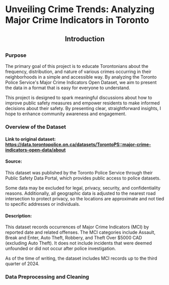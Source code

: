 # Unveiling Crime Trends: Analyzing Major Crime Indicators in Toronto

<div align="center"> <h2>Introduction<h2> </div>

### Purpose
The primary goal of this project is to educate Torontonians about the frequency, distribution, and nature of various crimes occurring in their neighborhoods in a simple and accessible way. By analyzing the Toronto Police Service's Major Crime Indicators Open Dataset, we aim to present the data in a format that is easy for everyone to understand.

This project is designed to spark meaningful discussions about how to improve public safety measures and empower residents to make informed decisions about their safety. By presenting clear, straightforward insights, I hope to enhance community awareness and engagement.

### Overview of the Dataset
#### Link to original dataset: https://data.torontopolice.on.ca/datasets/TorontoPS::major-crime-indicators-open-data/about

#### Source: 
This dataset was published by the Toronto Police Service through their Public Safety Data Portal, which provides public access to police datasets.

Some data may be excluded for legal, privacy, security, and confidentiality reasons. Additionally, all geographic data is adjusted to the nearest road intersection to protect privacy, so the locations are approximate and not tied to specific addresses or individuals. 

#### Description:
This dataset records occurrences of Major Crime Indicators (MCI) by reported date and related offenses. The MCI categories include Assault, Break and Enter, Auto Theft, Robbery, and Theft Over $5000 CAD (excluding Auto Theft). It does not include incidents that were deemed unfounded or did not occur after police investigation.

As of the time of writing, the dataset includes MCI records up to the third quarter of 2024.

### Data Preprocessing and Cleaning


